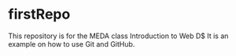 # firstRepo
This repository is for the MEDA class Introduction to Web D$
It is an example on how to use Git and GitHub.
